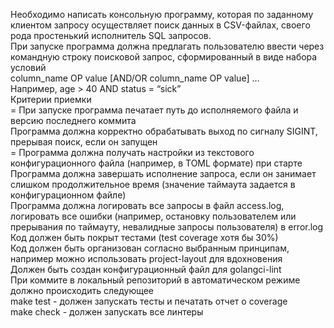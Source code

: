 Необходимо написать консольную программу, которая по заданному клиентом запросу осуществляет поиск данных в CSV-файлах, своего рода простенький исполнитель SQL запросов.  
При запуске программа должна предлагать пользователю ввести через командную строку поисковой запрос, сформированный в виде набора условий   
column_name OP value [AND/OR column_name OP value] …  
Например, age > 40 AND status = “sick”  
Критерии приемки  
= При запуске программа печатает путь до исполняемого файла и версию последнего коммита  
Программа должна корректно обрабатывать выход по сигналу SIGINT, прерывая поиск, если он запущен  
= Программа должна получать настройки из текстового конфигурационного файла (например, в TOML формате) при старте  
Программа должна завершать исполнение запроса, если он занимает слишком продолжительное время (значение таймаута задается в конфигурационном файле)  
Программа должна логировать все запросы в файл access.log, логировать все ошибки (например, остановку пользователем или прерывания по таймауту, невалидные запросы   пользователя) в error.log
Код должен быть покрыт тестами (test coverage хотя бы 30%)  
Код должен быть организован согласно выбранным принципам, например можно использовать project-layout для вдохновения  
Должен быть создан конфигурационный файл для golangci-lint  
При коммите в локальный репозиторий в автоматическом режиме должно происходить следующее  
make test - должен запускать тесты и печатать отчет о coverage  
make check - должен запускать все линтеры  